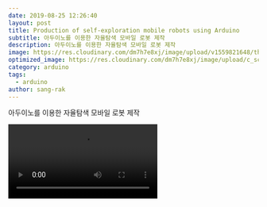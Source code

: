 ```yaml
---
date: 2019-08-25 12:26:40
layout: post
title: Production of self-exploration mobile robots using Arduino
subtitle: 아두이노를 이용한 자율탐색 모바일 로봇 제작
description: 아두이노를 이용한 자율탐색 모바일 로봇 제작
image: https://res.cloudinary.com/dm7h7e8xj/image/upload/v1559821648/theme1_eoyjtl.jpg
optimized_image: https://res.cloudinary.com/dm7h7e8xj/image/upload/c_scale,w_380/v1559821648/theme1_eoyjtl.jpg
category: arduino
tags:
  - arduino
author: sang-rak
---
```




아두이노를 이용한 자율탐색 모바일 로봇 제작



<video src="./assets/img/posts/robots using Arduino.mp4"></video>

